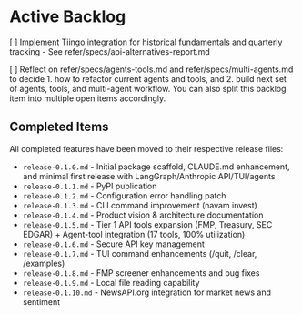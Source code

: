 # Active Backlog

[ ] Implement Tiingo integration for historical fundamentals and quarterly tracking - See refer/specs/api-alternatives-report.md

[ ] Reflect on refer/specs/agents-tools.md and refer/specs/multi-agents.md to decide 1. how to refactor current agents and tools, and 2. build next set of agents, tools, and multi-agent workflow. You can also split this backlog item into multiple open items accordingly.


## Completed Items

All completed features have been moved to their respective release files:
- `release-0.1.0.md` - Initial package scaffold, CLAUDE.md enhancement, and minimal first release with LangGraph/Anthropic API/TUI/agents
- `release-0.1.1.md` - PyPI publication
- `release-0.1.2.md` - Configuration error handling patch
- `release-0.1.3.md` - CLI command improvement (navam invest)
- `release-0.1.4.md` - Product vision & architecture documentation
- `release-0.1.5.md` - Tier 1 API tools expansion (FMP, Treasury, SEC EDGAR) + Agent-tool integration (17 tools, 100% utilization)
- `release-0.1.6.md` - Secure API key management
- `release-0.1.7.md` - TUI command enhancements (/quit, /clear, /examples)
- `release-0.1.8.md` - FMP screener enhancements and bug fixes
- `release-0.1.9.md` - Local file reading capability
- `release-0.1.10.md` - NewsAPI.org integration for market news and sentiment
